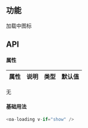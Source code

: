 ## 功能
加载中图标

## API

#### 属性

属性 | 说明 | 类型 | 默认值
---|---|---|---
无

#### 基础用法

```js
<oa-loading v-if="show" />		
```
